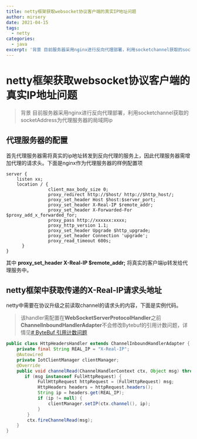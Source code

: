 ```yaml
---
title: netty框架获取websocket协议客户端的真实IP地址问题
author: mirsery
date: 2021-04-15
tags: 
  - netty
categories: 
  - java
excerpt: '背景 目前服务器采用nginx进行反向代理部署，利用socketchannel获取的socketAddress为代理服务器的局域网ip'  
---
```



# netty框架获取websocket协议客户端的真实IP地址问题
>  背景 目前服务器采用nginx进行反向代理部署，利用socketchannel获取的socketAddress为代理服务器的局域网ip

## 代理服务器的配置
首先代理服务器需将真实的ip地址转发到反向代理的服务上，因此代理服务器需增加代理的请求头。下面是nginx作为代理服务器的样例配置项

```
server {
    listen xx;
    location / {
                client_max_body_size 0;
                proxy_redirect http://$host/ http://$http_host/;
                proxy_set_header Host $host:$server_port;
                proxy_set_header X-Real-IP $remote_addr;
                proxy_set_header X-Forwarded-For $proxy_add_x_forwarded_for;
                proxy_pass http://xxxxxx:xxxx;
                proxy_http_version 1.1;
                proxy_set_header Upgrade $http_upgrade;
                proxy_set_header Connection 'upgrade';
                proxy_read_timeout 600s;
      }
}
```
其中 **proxy_set_header X-Real-IP $remote_addr;** 将真实的客户端ip转发给代理服务中。

## netty框架中获取传递的**X-Real-IP**请求头地址
netty中需要在协议升级之前读取channel的请求头的内容，下面是实例代码。
>  该handler需配置在**WebSocketServerProtocolHandler**之前**ChannelInboundHandlerAdapter**不会修改Bytebuf的引用计数问题，详情见[# ByteBuf 引用计数问题](./bytebuf-yin-yong-ji-shu-wen-ti)

```java
public class HttpHeadersHandler extends ChannelInboundHandlerAdapter {
    private final String REAL_IP = "X-Real-IP";
    @Autowired
    private IotClientManager clientManager;
    @Override
    public void channelRead(ChannelHandlerContext ctx, Object msg) throws Exception {
       if (msg instanceof FullHttpRequest) {
            FullHttpRequest httpRequest = (FullHttpRequest) msg;
            HttpHeaders headers = httpRequest.headers();
            String ip = headers.get(REAL_IP);
            if (ip != null) {
                clientManager.setIP(ctx.channel(), ip);
            }
        }
        ctx.fireChannelRead(msg);
    }
}
```